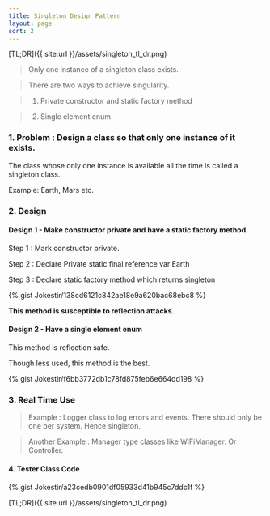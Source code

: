 ```yaml
---
title: Singleton Design Pattern
layout: page
sort: 2
---
```



[TL;DR]({{ site.url }}/assets/singleton_tl_dr.png)

>  Only one instance of a singleton class exists.

>  There are two ways to achieve singularity.

>  1. Private constructor and static factory method

>  2. Single element enum

### 1. Problem : Design a class so that only **one** instance of it exists.

The class whose only one instance is available all the time is called a singleton class.

Example: Earth, Mars etc.


### 2. Design

#### Design 1 - Make constructor private and have a static factory method.

Step 1 : Mark constructor private.

Step 2  : Declare Private static final reference var Earth

Step 3  :  Declare static factory method which returns singleton

{% gist Jokestir/138cd6121c842ae18e9a620bac68ebc8 %}



**This method is susceptible to reflection attacks**.


#### Design  2 - Have a single element enum

This method is reflection safe.

Though less used, this method is the best.

{% gist Jokestir/f6bb3772db1c78fd875feb6e664dd198 %}


### 3. Real Time Use

> Example : Logger class to log errors and events. There should only be one per system. Hence singleton.

> Another Example : Manager type classes like WiFiManager. Or Controller.


#### 4. Tester Class Code

{% gist Jokestir/a23cedb0901df05933d41b945c7ddc1f %}


[TL;DR]({{ site.url }}/assets/singleton_tl_dr.png)